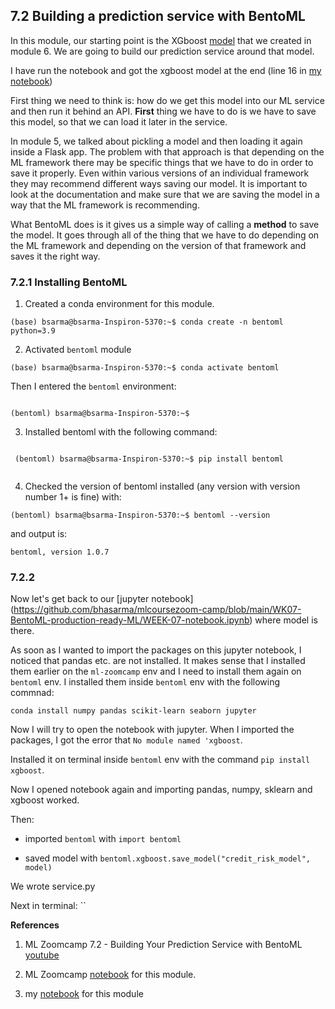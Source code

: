 ## 7.2 Building a prediction service with BentoML

In this module, our starting point is the XGboost [model](https://github.com/alexeygrigorev/mlbookcamp-code/blob/master/course-zoomcamp/07-bentoml-production/code/train.ipynb) that we created in module 6. We are going to build our prediction service around that model. 

I have run the notebook and got the xgboost model at the end (line 16 in [my notebook](https://github.com/bhasarma/mlcoursezoom-camp/blob/main/WK07-BentoML-production-ready-ML/WEEK-07-notebook.ipynb))

First thing we need to think is: how do we get this model into our ML service and then run it behind an API. **First** thing we have to do is we have to save this model, so that we can load it later in the service. 

In module 5, we talked about pickling a model and then loading it again inside a Flask app. The problem with that approach is that depending on the ML framework there may be specific things that we have to do in order to save it properly. Even within various versions of an individual framework they may recommend different ways saving our model. It is important to look at the documentation and make sure that we are saving the model in a way that the ML framework is recommending. 

What BentoML does is it gives us a simple way of calling a **method**  to save the model. It goes through all of the thing that we have to do depending on the ML framework and depending on the version of that framework and saves it the right way. 

### 7.2.1 Installing BentoML

1. Created a conda environment for this module.

```
(base) bsarma@bsarma-Inspiron-5370:~$ conda create -n bentoml python=3.9

```
2. Activated `bentoml` module

```
(base) bsarma@bsarma-Inspiron-5370:~$ conda activate bentoml
```
Then I entered the `bentoml` environment:
```

(bentoml) bsarma@bsarma-Inspiron-5370:~$

```
3. Installed bentoml with the following command:

```
 
 (bentoml) bsarma@bsarma-Inspiron-5370:~$ pip install bentoml 
 
```
 
 4. Checked the version of bentoml installed (any version with version number 1+ is fine) with:
 
  ```
  (bentoml) bsarma@bsarma-Inspiron-5370:~$ bentoml --version
  ```
 and output is:
 
 `bentoml, version 1.0.7`
 

### 7.2.2
 
Now let's get back to our [jupyter notebook] (https://github.com/bhasarma/mlcoursezoom-camp/blob/main/WK07-BentoML-production-ready-ML/WEEK-07-notebook.ipynb) where model is there.  

As soon as I wanted to import the packages on this jupyter notebook, I noticed that pandas etc. are not installed. It makes sense that I installed them earlier on the `ml-zoomcamp` env and I need to install them again on `bentoml` env. I installed them inside `bentoml` env with the following commnad:

```
conda install numpy pandas scikit-learn seaborn jupyter
```
Now I will try to open the notebook with jupyter. When I imported the packages, I got the error that `No module named 'xgboost`.

Installed it on terminal inside `bentoml` env with the command `pip install xgboost`.

Now I opened notebook again and importing pandas, numpy, sklearn and xgboost worked. 

Then:

* imported `bentoml` with `import bentoml`

* saved model with `bentoml.xgboost.save_model("credit_risk_model", model)`


We wrote service.py

Next in terminal:
``

**References**

1. ML Zoomcamp 7.2 - Building Your Prediction Service with BentoML [youtube](https://www.youtube.com/watch?v=bWdEVlUw1CA&list=PL3MmuxUbc_hIhxl5Ji8t4O6lPAOpHaCLR&index=68) 

2. ML Zoomcamp [notebook](https://github.com/alexeygrigorev/mlbookcamp-code/blob/master/course-zoomcamp/07-bentoml-production/code/train.ipynb) for this module.

3. my [notebook](https://github.com/bhasarma/mlcoursezoom-camp/blob/main/WK07-BentoML-production-ready-ML/WEEK-07-notebook.ipynb) for this module